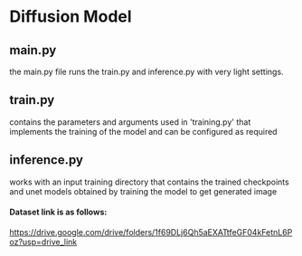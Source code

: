 # Diffusion Model

## main.py
the main.py file runs the train.py and inference.py with very light settings.

## train.py
contains the parameters and arguments used in 'training.py' that implements the training of the model and can be configured as required

## inference.py
works with an input training directory that contains the trained checkpoints and unet models obtained by training the model to get generated image 



#### Dataset link is as follows:
https://drive.google.com/drive/folders/1f69DLj6Qh5aEXATtfeGF04kFetnL6Poz?usp=drive_link
